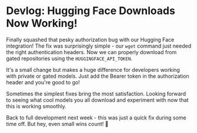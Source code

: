 # Devlog: Hugging Face Downloads Now Working!

Finally squashed that pesky authorization bug with our Hugging Face integration! The fix was surprisingly simple - our `wget` command just needed the right authentication headers. Now we can properly download from gated repositories using the `HUGGINGFACE_API_TOKEN`.

It's a small change but makes a huge difference for developers working with private or gated models. Just add the Bearer token in the authorization header and you're good to go!

Sometimes the simplest fixes bring the most satisfaction. Looking forward to seeing what cool models you all download and experiment with now that this is working smoothly.

Back to full development next week - this was just a quick fix during some time off. But hey, even small wins count! 🎉
